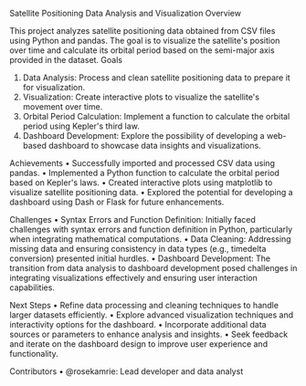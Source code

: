 Satellite Positioning Data Analysis and Visualization
Overview

This project analyzes satellite positioning data obtained from CSV files using Python and pandas. The goal is to visualize the satellite's position over time and calculate its orbital period based on the semi-major axis provided in the dataset.
Goals

1.	Data Analysis: Process and clean satellite positioning data to prepare it for visualization.
2.	Visualization: Create interactive plots to visualize the satellite's movement over time.
3.	Orbital Period Calculation: Implement a function to calculate the orbital period using Kepler's third law.
4.	Dashboard Development: Explore the possibility of developing a web-based dashboard to showcase data insights and visualizations.

Achievements
•	Successfully imported and processed CSV data using pandas.
•	Implemented a Python function to calculate the orbital period based on Kepler's laws.
•	Created interactive plots using matplotlib to visualize satellite positioning data.
•	Explored the potential for developing a dashboard using Dash or Flask for future enhancements.

Challenges
•	Syntax Errors and Function Definition: Initially faced challenges with syntax errors and function definition in Python, particularly when integrating mathematical computations.
•	Data Cleaning: Addressing missing data and ensuring consistency in data types (e.g., timedelta conversion) presented initial hurdles.
•	Dashboard Development: The transition from data analysis to dashboard development posed challenges in integrating visualizations effectively and ensuring user interaction capabilities.

Next Steps
•	Refine data processing and cleaning techniques to handle larger datasets efficiently.
•	Explore advanced visualization techniques and interactivity options for the dashboard.
•	Incorporate additional data sources or parameters to enhance analysis and insights.
•	Seek feedback and iterate on the dashboard design to improve user experience and functionality.

Contributors
•	@rosekamrie: Lead developer and data analyst


